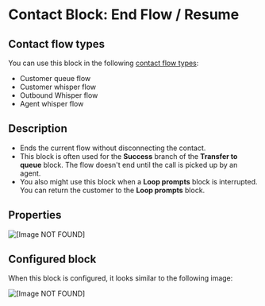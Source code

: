 # Contact Block: End Flow / Resume<a name="end-flow-resume"></a>

## Contact flow types<a name="end-flow-resume-types"></a>

You can use this block in the following [contact flow types](create-contact-flow.md#contact-flow-types):
+ Customer queue flow
+ Customer whisper flow
+ Outbound Whisper flow
+ Agent whisper flow

## Description<a name="end-flow-resume-description"></a>
+ Ends the current flow without disconnecting the contact\.
+ This block is often used for the **Success** branch of the **Transfer to queue** block\. The flow doesn't end until the call is picked up by an agent\.
+ You also might use this block when a **Loop prompts** block is interrupted\. You can return the customer to the **Loop prompts** block\.

## Properties<a name="end-flow-resume-properties"></a>

![\[Image NOT FOUND\]](http://docs.aws.amazon.com/connect/latest/adminguide/images/end-flow-properties.png)

## Configured block<a name="end-flow-resume-configured"></a>

When this block is configured, it looks similar to the following image:

![\[Image NOT FOUND\]](http://docs.aws.amazon.com/connect/latest/adminguide/images/end-flow-configured.png)